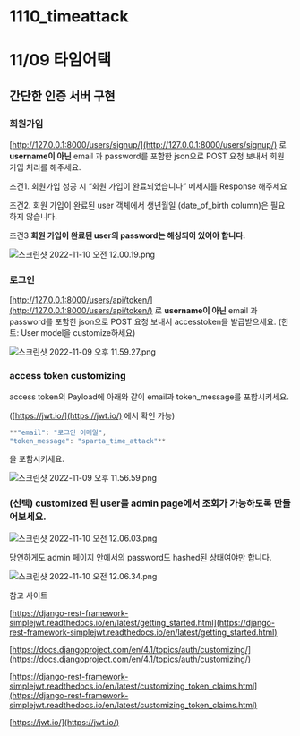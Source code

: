 # 1110_timeattack

# 11/09 타임어택

## 간단한 인증 서버 구현

### 회원가입

[http://127.0.0.1:8000/users/signup/](http://127.0.0.1:8000/users/signup/) 로 **username이 아닌** email 과 password를 포함한 json으로 POST 요청 보내서 회원 가입 처리를 해주세요.

조건1. 회원가입 성공 시 “회원 가입이 완료되었습니다” 메세지를 Response 해주세요

조건2. 회원 가입이 완료된 user 객체에서 생년월일 (date_of_birth column)은 필요하지 않습니다.

조건3 **회원 가입이 완료된 user의 password는 해싱되어 있어야 합니다.**

![스크린샷 2022-11-10 오전 12.00.19.png](https://s3-us-west-2.amazonaws.com/secure.notion-static.com/9fdb8412-1e8a-480a-9056-a5290c04d8c5/%E1%84%89%E1%85%B3%E1%84%8F%E1%85%B3%E1%84%85%E1%85%B5%E1%86%AB%E1%84%89%E1%85%A3%E1%86%BA_2022-11-10_%E1%84%8B%E1%85%A9%E1%84%8C%E1%85%A5%E1%86%AB_12.00.19.png)

### 로그인

[http://127.0.0.1:8000/users/api/token/](http://127.0.0.1:8000/users/api/token/) 로 **username이 아닌** email 과 password를 포함한 json으로 POST 요청 보내서 accesstoken을 발급받으세요. (힌트: User model을 customize하세요)

![스크린샷 2022-11-09 오후 11.59.27.png](https://s3-us-west-2.amazonaws.com/secure.notion-static.com/611559a9-111f-4951-8401-ba9257fa7f8f/%E1%84%89%E1%85%B3%E1%84%8F%E1%85%B3%E1%84%85%E1%85%B5%E1%86%AB%E1%84%89%E1%85%A3%E1%86%BA_2022-11-09_%E1%84%8B%E1%85%A9%E1%84%92%E1%85%AE_11.59.27.png)

### access token customizing

access token의 Payload에 아래와 같이 email과 token_message를 포함시키세요.

([https://jwt.io/](https://jwt.io/) 에서 확인 가능)

```jsx
**"email": "로그인 이메일",
"token_message": "sparta_time_attack"**
```

을 포함시키세요.

![스크린샷 2022-11-09 오후 11.56.59.png](https://s3-us-west-2.amazonaws.com/secure.notion-static.com/f745543f-9fa5-4ee8-a66c-3b32ad160d30/%E1%84%89%E1%85%B3%E1%84%8F%E1%85%B3%E1%84%85%E1%85%B5%E1%86%AB%E1%84%89%E1%85%A3%E1%86%BA_2022-11-09_%E1%84%8B%E1%85%A9%E1%84%92%E1%85%AE_11.56.59.png)

### (선택) customized 된 user를 admin page에서 조회가 가능하도록 만들어보세요.

![스크린샷 2022-11-10 오전 12.06.03.png](https://s3-us-west-2.amazonaws.com/secure.notion-static.com/9008f5bd-deb4-46d8-991c-94e0d9648596/%E1%84%89%E1%85%B3%E1%84%8F%E1%85%B3%E1%84%85%E1%85%B5%E1%86%AB%E1%84%89%E1%85%A3%E1%86%BA_2022-11-10_%E1%84%8B%E1%85%A9%E1%84%8C%E1%85%A5%E1%86%AB_12.06.03.png)

당연하게도 admin 페이지 안에서의 password도 hashed된 상태여야만 합니다.

![스크린샷 2022-11-10 오전 12.06.34.png](https://s3-us-west-2.amazonaws.com/secure.notion-static.com/8bcd3c49-893e-4c70-86c3-01204d4a72fd/%E1%84%89%E1%85%B3%E1%84%8F%E1%85%B3%E1%84%85%E1%85%B5%E1%86%AB%E1%84%89%E1%85%A3%E1%86%BA_2022-11-10_%E1%84%8B%E1%85%A9%E1%84%8C%E1%85%A5%E1%86%AB_12.06.34.png)

참고 사이트

[https://django-rest-framework-simplejwt.readthedocs.io/en/latest/getting_started.html](https://django-rest-framework-simplejwt.readthedocs.io/en/latest/getting_started.html)

[https://docs.djangoproject.com/en/4.1/topics/auth/customizing/](https://docs.djangoproject.com/en/4.1/topics/auth/customizing/)

[https://django-rest-framework-simplejwt.readthedocs.io/en/latest/customizing_token_claims.html](https://django-rest-framework-simplejwt.readthedocs.io/en/latest/customizing_token_claims.html)

[https://jwt.io/](https://jwt.io/)
